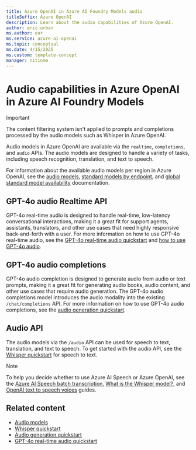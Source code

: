 ```yaml
---
title: Azure OpenAI in Azure AI Foundry Models audio
titleSuffix: Azure OpenAI
description: Learn about the audio capabilities of Azure OpenAI.
author: eric-urban
ms.author: eur
ms.service: azure-ai-openai
ms.topic: conceptual 
ms.date: 4/15/2025
ms.custom: template-concept
manager: nitinme
---
```


# Audio capabilities in Azure OpenAI in Azure AI Foundry Models

> [!IMPORTANT]
> The content filtering system isn't applied to prompts and completions processed by the audio models such as Whisper in Azure OpenAI. 

Audio models in Azure OpenAI are available via the `realtime`, `completions`, and `audio` APIs. The audio models are designed to handle a variety of tasks, including speech recognition, translation, and text to speech.

For information about the available audio models per region in Azure OpenAI, see the [audio models](models.md?tabs=standard-audio#standard-deployment-regional-models-by-endpoint), [standard models by endpoint](models.md?tabs=standard-audio#standard-deployment-regional-models-by-endpoint), and [global standard model availability](models.md?tabs=standard-audio#global-standard-model-availability) documentation.

## GPT-4o audio Realtime API

GPT-4o real-time audio is designed to handle real-time, low-latency conversational interactions, making it a great fit for support agents, assistants, translators, and other use cases that need highly responsive back-and-forth with a user. For more information on how to use GPT-4o real-time audio, see the [GPT-4o real-time audio quickstart](../realtime-audio-quickstart.md) and [how to use GPT-4o audio](../how-to/realtime-audio.md).

## GPT-4o audio completions

GPT-4o audio completion is designed to generate audio from audio or text prompts, making it a great fit for generating audio books, audio content, and other use cases that require audio generation. The GPT-4o audio completions model introduces the audio modality into the existing `/chat/completions` API. For more information on how to use GPT-4o audio completions, see the [audio generation quickstart](../audio-completions-quickstart.md).

## Audio API

The audio models via the `/audio` API can be used for speech to text, translation, and text to speech. To get started with the audio API, see the [Whisper quickstart](../whisper-quickstart.md) for speech to text.

> [!NOTE]
> To help you decide whether to use Azure AI Speech or Azure OpenAI, see the [Azure AI Speech batch transcription](../../speech-service/batch-transcription-create.md), [What is the Whisper model?](../../speech-service/whisper-overview.md), and [OpenAI text to speech voices](../../speech-service/openai-voices.md#openai-text-to-speech-voices-via-azure-openai-or-via-azure-ai-speech) guides.

## Related content

- [Audio models](models.md#audio-models)
- [Whisper quickstart](../whisper-quickstart.md)
- [Audio generation quickstart](../audio-completions-quickstart.md)
- [GPT-4o real-time audio quickstart](../realtime-audio-quickstart.md)
